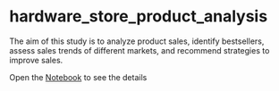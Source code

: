 # hardware_store_product_analysis

The aim of this study is to analyze product sales, identify bestsellers, assess sales trends of different markets, and recommend strategies to improve sales.

Open the [Notebook](hardware_store_product_analysis.ipynb) to see the details
